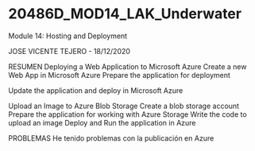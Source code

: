 # 20486D_MOD14_LAK_Underwater
Module 14: Hosting and Deployment

JOSE VICENTE TEJERO - 18/12/2020

RESUMEN
Deploying a Web Application to Microsoft Azure
Create a new Web App in Microsoft Azure
Prepare the application for deployment

Update the application and deploy in Microsoft Azure

Upload an Image to Azure Blob Storage
Create a blob storage account
Prepare the application for working with Azure Storage
Write the code to upload an image
Deploy and Run the application in Azure

PROBLEMAS
He tenido problemas con la publicación en Azure
